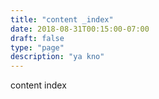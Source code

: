 ```yaml
---
title: "content _index"
date: 2018-08-31T00:15:00-07:00
draft: false
type: "page"
description: "ya kno"
---
```


content index